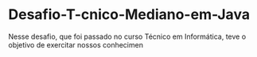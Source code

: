 # Desafio-T-cnico-Mediano-em-Java
Nesse desafio, que foi passado no curso Técnico em Informática, teve o objetivo de exercitar nossos conhecimen
